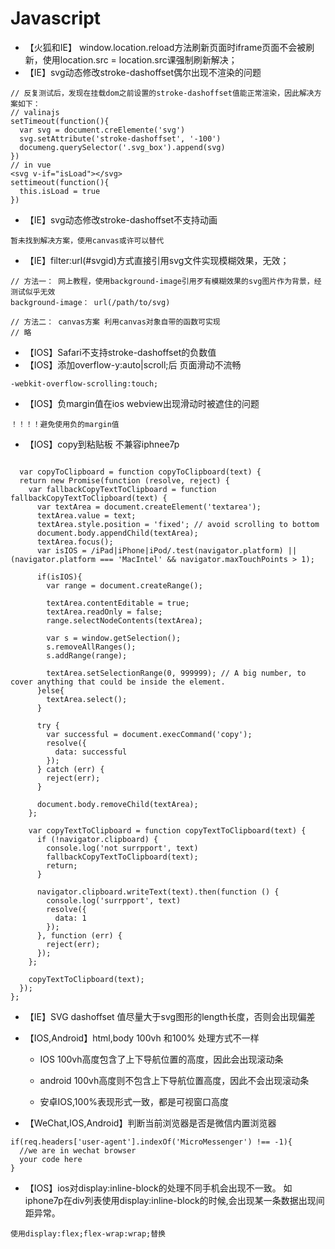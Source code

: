 # Javascript

- 【火狐和IE】 window.location.reload方法刷新页面时iframe页面不会被刷新，使用location.src = location.src课强制刷新解决；
- 【IE】svg动态修改stroke-dashoffset偶尔出现不渲染的问题
```
// 反复测试后，发现在挂载dom之前设置的stroke-dashoffset值能正常渲染，因此解决方案如下：
// valinajs
setTimeout(function(){
  var svg = document.creElemente('svg')
  svg.setAttribute('stroke-dashoffset', '-100')
  documeng.querySelector('.svg_box').append(svg)
})
// in vue
<svg v-if="isLoad"></svg>
settimeout(function(){
  this.isLoad = true
})
```
- 【IE】svg动态修改stroke-dashoffset不支持动画
```
暂未找到解决方案，使用canvas或许可以替代
```

- 【IE】filter:url(#svgid)方式直接引用svg文件实现模糊效果，无效；
```
// 方法一： 网上教程，使用background-image引用歹有模糊效果的svg图片作为背景，经测试似乎无效
background-image： url(/path/to/svg)
```
```
// 方法二： canvas方案 利用canvas对象自带的函数可实现
// 略
```
- 【IOS】Safari不支持stroke-dashoffset的负数值
- 【IOS】添加overflow-y:auto|scroll;后 页面滑动不流畅
```
-webkit-overflow-scrolling:touch;
```
- 【IOS】负margin值在ios webview出现滑动时被遮住的问题
```
！！！！避免使用负的margin值
```

- 【IOS】copy到粘贴板 不兼容iphnee7p
```

  var copyToClipboard = function copyToClipboard(text) {
  return new Promise(function (resolve, reject) {
    var fallbackCopyTextToClipboard = function fallbackCopyTextToClipboard(text) {
      var textArea = document.createElement('textarea');
      textArea.value = text;
      textArea.style.position = 'fixed'; // avoid scrolling to bottom
      document.body.appendChild(textArea);
      textArea.focus();
      var isIOS = /iPad|iPhone|iPod/.test(navigator.platform) || (navigator.platform === 'MacIntel' && navigator.maxTouchPoints > 1);

      if(isIOS){
        var range = document.createRange();

        textArea.contentEditable = true;
        textArea.readOnly = false;
        range.selectNodeContents(textArea);

        var s = window.getSelection();
        s.removeAllRanges();
        s.addRange(range);

        textArea.setSelectionRange(0, 999999); // A big number, to cover anything that could be inside the element.
      }else{
        textArea.select();
      }

      try {
        var successful = document.execCommand('copy');
        resolve({
          data: successful
        });
      } catch (err) {
        reject(err);
      }

      document.body.removeChild(textArea);
    };

    var copyTextToClipboard = function copyTextToClipboard(text) {
      if (!navigator.clipboard) {
        console.log('not surrpport', text)
        fallbackCopyTextToClipboard(text);
        return;
      }

      navigator.clipboard.writeText(text).then(function () {
        console.log('surrpport', text)
        resolve({
          data: 1
        });
      }, function (err) {
        reject(err);
      });
    };

    copyTextToClipboard(text);
  });
};
```
- 【IE】SVG dashoffset 值尽量大于svg图形的length长度，否则会出现偏差

- 【IOS,Android】html,body 100vh 和100% 处理方式不一样
  - IOS 100vh高度包含了上下导航位置的高度，因此会出现滚动条
  - android 100vh高度则不包含上下导航位置高度，因此不会出现滚动条
  
  - 安卓IOS,100%表现形式一致，都是可视窗口高度
  
- 【WeChat,IOS,Android】判断当前浏览器是否是微信内置浏览器
```
if(req.headers['user-agent'].indexOf('MicroMessenger') !== -1){
  //we are in wechat browser
  your code here
}  
```
- 【IOS】ios对display:inline-block的处理不同手机会出现不一致。
如iphone7p在div列表使用display:inline-block的时候,会出现某一条数据出现间距异常。
```
使用display:flex;flex-wrap:wrap;替换
```

  
